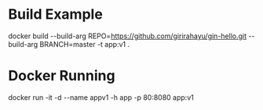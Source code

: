 # Build Example
docker build --build-arg REPO=https://github.com/girirahayu/gin-hello.git --build-arg BRANCH=master -t app:v1 .

# Docker Running
docker run -it -d --name appv1 -h app -p 80:8080 app:v1
